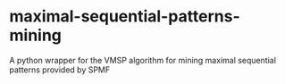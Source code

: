 # maximal-sequential-patterns-mining
A python wrapper for the VMSP algorithm for mining maximal sequential patterns provided by SPMF
